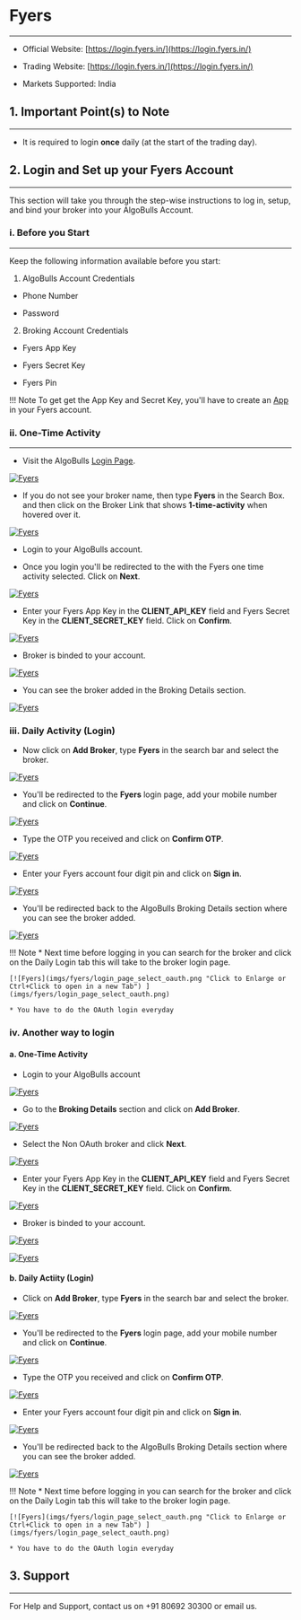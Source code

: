 # Fyers
---

* Official Website: [https://login.fyers.in/](https://login.fyers.in/)

* Trading Website: [https://login.fyers.in/](https://login.fyers.in/)

* Markets Supported: India

## 1. Important Point(s) to Note

---

* It is required to login **once** daily (at the start of the trading day).

## 2. Login and Set up your Fyers Account
---
This section will take you through the step-wise instructions to log in, setup, and bind your broker into your AlgoBulls Account.

### i. Before you Start
---
Keep the following information available before you start:

1) AlgoBulls Account Credentials

* Phone Number

* Password

2) Broking Account Credentials

* Fyers App Key

* Fyers Secret Key

* Fyers Pin

!!! Note
    To get get the App Key and Secret Key, you'll have to create an [App](https://myapi.fyers.in/docsv3#tag/App-Creation/Individual-Apps) in your Fyers account.

### ii. One-Time Activity
---
* Visit the AlgoBulls [Login Page](https://app.algobulls.com/user/login).

[//]: # (* If you do not see your broker name, then click on **+ x more** where x is the number of brokers.)

[![Fyers](imgs/algo_home.png "Click to Enlarge or Ctrl+Click to open in a new Tab") ](imgs/algo_home.png)

* If you do not see your broker name, then type **Fyers** in the Search Box. and then click on the Broker Link that shows **1-time-activity** when hovered over it.

[![Fyers](imgs/fyers/one_time_activity.png "Click to Enlarge or Ctrl+Click to open in a new Tab") ](imgs/fyers/one_time_activity.png)

* Login to your AlgoBulls account.

* Once you login you'll be redirected to the with the Fyers one time activity selected. Click on **Next**.

[![Fyers](imgs/fyers/one_time_activity_selected.png "Click to Enlarge or Ctrl+Click to open in a new Tab") ](imgs/fyers/one_time_activity_selected.png)

* Enter your Fyers App Key in the **CLIENT_API_KEY** field and Fyers Secret Key in the **CLIENT_SECRET_KEY** field. Click on **Confirm**.

[![Fyers](imgs/fyers/one_time_activity_creds.png "Click to Enlarge or Ctrl+Click to open in a new Tab") ](imgs/fyers/one_time_activity_creds.png)

* Broker is binded to your account.

[![Fyers](imgs/fyers/non_oauth_broker_added.png "Click to Enlarge or Ctrl+Click to open in a new Tab") ](imgs/fyers/non_oauth_broker_added.png)

* You can see the broker added in the Broking Details section.

[![Fyers](imgs/fyers/non_oauth_broker_visible.png "Click to Enlarge or Ctrl+Click to open in a new Tab") ](imgs/fyers/non_oauth_broker_visible.png)

### iii. Daily Activity (Login)

* Now click on **Add Broker**, type **Fyers** in the search bar and select the broker.

[![Fyers](imgs/fyers/select_oauth_broker.png "Click to Enlarge or Ctrl+Click to open in a new Tab") ](imgs/fyers/select_oauth_broker.png)

* You'll be redirected to the **Fyers** login page, add your mobile number and click on **Continue**.

[![Fyers](imgs/fyers/oauth_login_1.png "Click to Enlarge or Ctrl+Click to open in a new Tab") ](imgs/fyers/oauth_login_1.png)

* Type the OTP you received and click on **Confirm OTP**.

[![Fyers](imgs/fyers/oauth_login_2.png "Click to Enlarge or Ctrl+Click to open in a new Tab") ](imgs/fyers/oauth_login_2.png)

* Enter your Fyers account four digit pin and click on **Sign in**.

[![Fyers](imgs/fyers/oauth_login_3.png "Click to Enlarge or Ctrl+Click to open in a new Tab") ](imgs/fyers/oauth_login_3.png)

* You'll be redirected back to the AlgoBulls Broking Details section where you can see the broker added.

[![Fyers](imgs/fyers/oauth_broker_added.png "Click to Enlarge or Ctrl+Click to open in a new Tab") ](imgs/fyers/oauth_broker_added.png)

!!! Note
    * Next time before logging in you can search for the broker and click on the Daily Login tab this will take to the broker login page.
    
    [![Fyers](imgs/fyers/login_page_select_oauth.png "Click to Enlarge or Ctrl+Click to open in a new Tab") ](imgs/fyers/login_page_select_oauth.png)

    * You have to do the OAuth login everyday

### iv. Another way to login

#### a. One-Time Activity

* Login to your AlgoBulls account

[![Fyers](imgs/algo_home.png "Click to Enlarge or Ctrl+Click to open in a new Tab") ](imgs/algo_home.png)

* Go to the **Broking Details** section and click on **Add Broker**.

[![Fyers](imgs/broking_details.png "Click to Enlarge or Ctrl+Click to open in a new Tab") ](imgs/broking_details.png)

* Select the Non OAuth broker and click **Next**.

[![Fyers](imgs/fyers/search_broker_nonoauth.png "Click to Enlarge or Ctrl+Click to open in a new Tab") ](imgs/fyers/search_broker_nonoauth.png)

* Enter your Fyers App Key in the **CLIENT_API_KEY** field and Fyers Secret Key in the **CLIENT_SECRET_KEY** field. Click on **Confirm**.

[![Fyers](imgs/fyers/one_time_activity_creds.png "Click to Enlarge or Ctrl+Click to open in a new Tab") ](imgs/fyers/one_time_activity_creds.png)

* Broker is binded to your account.

[![Fyers](imgs/fyers/non_oauth_broker_added.png "Click to Enlarge or Ctrl+Click to open in a new Tab") ](imgs/fyers/non_oauth_broker_added.png)

[![Fyers](imgs/fyers/non_oauth_broker_visible.png "Click to Enlarge or Ctrl+Click to open in a new Tab") ](imgs/fyers/non_oauth_broker_visible.png)

#### b. Daily Actiity (Login)

* Click on **Add Broker**, type **Fyers** in the search bar and select the broker.

[![Fyers](imgs/fyers/select_oauth_broker.png "Click to Enlarge or Ctrl+Click to open in a new Tab") ](imgs/fyers/select_oauth_broker.png)

* You'll be redirected to the **Fyers** login page, add your mobile number and click on **Continue**.

[![Fyers](imgs/fyers/oauth_login_1.png "Click to Enlarge or Ctrl+Click to open in a new Tab") ](imgs/fyers/oauth_login_1.png)

* Type the OTP you received and click on **Confirm OTP**.

[![Fyers](imgs/fyers/oauth_login_2.png "Click to Enlarge or Ctrl+Click to open in a new Tab") ](imgs/fyers/oauth_login_2.png)

* Enter your Fyers account four digit pin and click on **Sign in**.

[![Fyers](imgs/fyers/oauth_login_3.png "Click to Enlarge or Ctrl+Click to open in a new Tab") ](imgs/fyers/oauth_login_3.png)

* You'll be redirected back to the AlgoBulls Broking Details section where you can see the broker added.

[![Fyers](imgs/fyers/oauth_broker_added.png "Click to Enlarge or Ctrl+Click to open in a new Tab") ](imgs/fyers/oauth_broker_added.png)

!!! Note
    * Next time before logging in you can search for the broker and click on the Daily Login tab this will take to the broker login page.
    
    [![Fyers](imgs/fyers/login_page_select_oauth.png "Click to Enlarge or Ctrl+Click to open in a new Tab") ](imgs/fyers/login_page_select_oauth.png)

    * You have to do the OAuth login everyday 

## 3. Support
---

For Help and Support, contact us on +91 80692 30300 or email us.